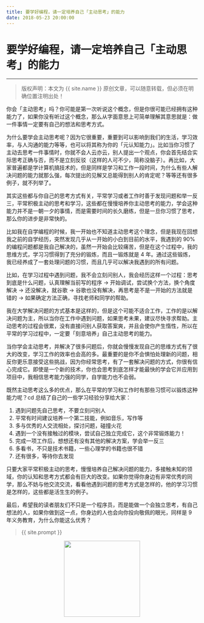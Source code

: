 ```yaml
---
title: 要学好编程，请一定培养自己「主动思考」的能力
date: 2018-05-23 20:00:00
---
```

# 要学好编程，请一定培养自己「主动思考」的能力
***
> 版权声明：本文为 {{ site.name }} 原创文章，可以随意转载，但必须在明确位置注明出处！

你会「主动思考」吗？你可能是第一次听说这个概念，但是你很可能已经拥有这种能力了，如果你没有听过这个概念，那么从字面意思上可简单理解其意思就是：做一件事情一定要有自己的想法和思考方式。

为什么要学会主动思考呢？因为它很重要，重要到可以影响到我们的生活，学习效率，与人沟通的能力等等，也可以将其称为你的「元认知能力」。比如当你习惯了主动去思考一件事情时，你就不会人云亦云，别人提出一个观点，你会首先结合实际思考正确与否，而不是立刻反驳（这样的人可不少，简称没脑子）。再比如，大家普遍都是学计算机搞技术的，但是同样是学习和工作一段时间，为什么有些人解决问题的能力就那么强，每次提出的见解又总能得到别人的肯定呢？等等还有很多例子，就不列举了。

其实这些都与你自己的思考方式有关，平常学习或者工作时善于发现问题和举一反三，平常积极主动的思考和学习，这些都在慢慢培养你主动思考的能力，学会这种能力并不是一朝一夕的事情，而是需要时间的长久磨练，但是一旦你习惯了思考，那么你的进步是非常快的。

比如我在自学编程的时候，我一开始也不知道主动思考这个理念，但是我现在回想我之前的自学经历，突然发现几乎从一开始的小白到目前的水平，我遇到的 90% 的编程问题都是我自己解决的，虽然一开始会比较痛苦，但是在这个过程中，我的思维方式，学习习惯得到了充分的锻炼，而且一锻炼就是 4 年。通过这些锻炼，我已经养成了一套处理问题的习惯，而且几乎可以解决我遇到的所有问题。

比如，在学习过程中遇到问题，我不会立刻问别人，我会经历这样一个过程：思考到底是什么问题，认真理解当前写的程序 -> 开始调试，尝试换个方法，换个角度解决 -> 还没解决，就谷歌 -> 谷歌也没有解决，再思考是不是一开始的方法就是错的 -> 如果确定方法正确，寻找老师和同学的帮助。

我在大学解决问题的方式基本是这样的，但是这个可能不适合工作，工作的是以解决问题为主，所以当你在工作中遇到问题，如果思考未果，建议尽快寻求帮助。主动思考的过程会很累，没有直接问别人获取答案爽，并且会使你产生惰性，所以在平常的学习过程中，一定要「刻意培养」自己主动思考的能力。

当你学会主动思考，并解决了很多问题后，你就会慢慢发现自己的思维方式有了很大的改变，学习工作的效率也会高的多。最重要的是你不会惧怕处理新的问题，相反你更乐意接受这些挑战，因为你经常思考，有了一套解决问题的方式，你很有信心完成它。即使是一个新的技术，你也会思考到底怎样才能最快的学会它并应用到项目中，我相信思考能力强的同学，自学能力也不会弱。

既然主动思考这么多的优点，那么在平常的学习和工作时有那些习惯可以锻炼这种能力呢？cd 总结了自己的一些学习经验分享给大家：
1. 遇到问题先自己思考，不要立刻问别人
2. 平常有时间建议培养一个第二技能，例如音乐，写作等
3. 多与优秀的人交流相处，探讨问题，碰撞火花
4. 遇到一个没有接触过的模块，尝试自己独立完成它，这个非常锻炼能力！
5. 完成一项工作后，想想还有没有其他的解决方案，学会举一反三
6. 多看书，不只是技术书籍，一些心理学的书籍也很不错
7. 还有很多，等待你去发现

只要大家平常积极主动的思考，慢慢培养自己解决问题的能力，多接触未知的领域，你的认知和思考方式都会有巨大的改变。如果你觉得你身边有非常优秀的同学，那么不妨与他交流交流，看看他遇到问题的思考方式是怎样的，他的学习习惯是怎样的，这些都是活生生的例子。

最后，希望我的读者朋友们不只是一个程序员，而是能做一个会独立思考，有自己想法的人，如果你做到这一点，你身边的人也会向你投向敬佩的眼光，同样是 9 年义务教育，为什么你能这么优秀？



> {{ site.prompt }}

<div  align="center">
<img src="http://cdeveloper.cn/images/wechart.jpg" width = "200" height = "200"/>
